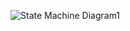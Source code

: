![State Machine Diagram1](https://user-images.githubusercontent.com/49131712/67727296-f25f1000-f9f9-11e9-9a5f-75bdfb31637e.jpg)
